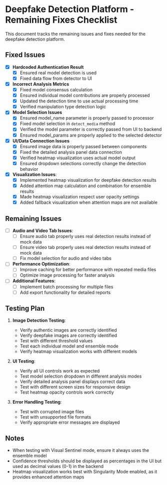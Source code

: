 # Deepfake Detection Platform - Remaining Fixes Checklist

This document tracks the remaining issues and fixes needed for the deepfake detection platform.

## Fixed Issues

- [x] **Hardcoded Authentication Result**
  - [x] Ensured real model detection is used
  - [x] Fixed data flow from detector to UI

- [x] **Incorrect Analysis Metrics**
  - [x] Fixed model consensus calculation
  - [x] Ensured individual model contributions are properly processed
  - [x] Updated the detection time to use actual processing time
  - [x] Verified manipulation type detection logic

- [x] **Model Selection Issues**
  - [x] Ensured model_name parameter is properly passed to processor
  - [x] Fixed model selection in `detect_media` method
  - [x] Verified the model parameter is correctly passed from UI to backend
  - [x] Ensured model_params are properly applied to the selected detector

- [x] **UI/Data Connection Issues**
  - [x] Ensured image data is properly passed between components
  - [x] Fixed the detailed analysis panel data connection
  - [x] Verified heatmap visualization uses actual model output
  - [x] Ensured dropdown selections correctly change the detection behavior

- [x] **Visualization Issues**:
  - [x] Implemented heatmap visualization for deepfake detection results
  - [x] Added attention map calculation and combination for ensemble results
  - [x] Made heatmap visualization respect user opacity settings
  - [x] Added fallback visualization when attention maps are not available

## Remaining Issues

- [ ] **Audio and Video Tab Issues**:
  - [ ] Ensure audio tab properly uses real detection results instead of mock data
  - [ ] Ensure video tab properly uses real detection results instead of mock data
  - [ ] Fix model selection for audio and video tabs

- [ ] **Performance Optimization**:
  - [ ] Improve caching for better performance with repeated media files
  - [ ] Optimize image processing for faster analysis

- [ ] **Additional Features**:
  - [ ] Implement batch processing for multiple files
  - [ ] Add export functionality for detailed reports

## Testing Plan

1. **Image Detection Testing**:
   - Verify authentic images are correctly identified
   - Verify deepfake images are correctly identified
   - Test with different threshold values
   - Test each individual model and ensemble mode
   - Verify heatmap visualization works with different models

2. **UI Testing**:
   - Verify all UI controls work as expected
   - Test model selection dropdown in different analysis modes
   - Verify detailed analysis panel displays correct data
   - Test with different screen sizes for responsive design
   - Test heatmap opacity controls work correctly

3. **Error Handling Testing**:
   - Test with corrupted image files
   - Test with unsupported file formats
   - Verify appropriate error messages are displayed

## Notes

- When testing with Visual Sentinel mode, ensure it always uses the ensemble model
- Confidence thresholds should be displayed as percentages in the UI but used as decimal values (0-1) in the backend
- Heatmap visualization works best with Singularity Mode enabled, as it provides enhanced attention maps
